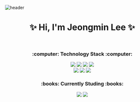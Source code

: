 ![header](https://capsule-render.vercel.app/api?type=shark&color=f9731a&height=100&section=header&fontSize=90&fontColor=ffffff)

<div align=center>
  <h1>✨ Hi, I'm Jeongmin Lee ✨</h1>
</div>
<br>
<div align=center>
  <h3>:computer: Technology Stack :computer:</h3>
  <img src="https://img.shields.io/badge/-HTML5-E34F26?style=flat&logo=html5&logoColor=white"/>
  <img src="https://img.shields.io/badge/-CSS3-1572B6?style=flat&logo=css3&logoColor=white"/>
  <img src="https://img.shields.io/badge/-JavaScript-F7DF1E?style=flat&logo=javascript&logoColor=white"/>
  <img src="https://img.shields.io/badge/-jQuery-0769AD?style=flat&logo=jquery&logoColor=white"/>
  <br>
  <img src="https://img.shields.io/badge/-Adobe Photoshop-31A8FF?style=flat&logo=adobephotoshop&logoColor=white"/>
  <img src="https://img.shields.io/badge/-Figma-F24E1E?style=flat&logo=figma&logoColor=white"/>
  <img src="https://img.shields.io/badge/-Adobe Illustrator-FF9A00?style=flat&logo=adobeillustrator&logoColor=white"/>
  <br>
  <h3>:books: Currently Studing :books:</h3>
  <img src="https://img.shields.io/badge/-Create React App-09D3AC?style=flat&logo=createreactapp&logoColor=white"/>
  <img src="https://img.shields.io/badge/-Python-3776AB?style=flat&logo=python&logoColor=white"/>
</div>


<!---
ssinnami/ssinnami is a ✨ special ✨ repository because its `README.md` (this file) appears on your GitHub profile.
You can click the Preview link to take a look at your changes.
--->
